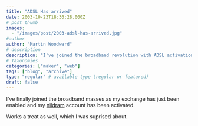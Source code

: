 ```yaml
---
title: "ADSL Has arrived"
date: 2003-10-23T18:36:28.000Z
# post thumb
images:
  - "/images/post/2003-adsl-has-arrived.jpg"
#author
author: "Martin Woodward"
# description
description: "I've joined the broadband revolution with ADSL activation, and it's surprisingly seamless and efficient—what a game changer!"
# Taxonomies
categories: ["maker", "web"]
tags: ["blog", "archive"]
type: "regular" # available type (regular or featured)
draft: false
---
```


I've finally joined the broadband masses as my exchange has just been enabled and my [nildram](http://www.nildram.com) account has been activated.

Works a treat as well, which I was suprised about.
